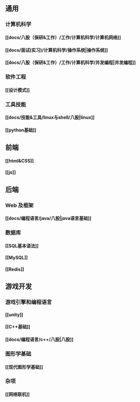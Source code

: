 ## 通用
### 计算机科学
#### [[docs/八股（保研&工作）/工作/计算机科学/计算机网络]]
#### [[docs/面试(实习)/计算机科学/操作系统|操作系统]]
#### [[docs/八股（保研&工作）/工作/计算机科学/并发编程|并发编程]]
### 软件工程
#### [[设计模式]]
### 工具技能
#### [[docs/技能&工具/linux与shell/八股|linux]]
#### [[python基础]]
## 前端
#### [[html&CSS]]
#### [[js]]
## 后端
### Web 及框架
#### [[docs/编程语言/java/八股|java语言基础]]
### 数据库
#### [[SQL基本语法]]
#### [[MySQL]]
#### [[Redis]]
## 游戏开发
### 游戏引擎和编程语言
#### [[unity]]
#### [[C++基础]]
#### [[docs/编程语言/c++/八股|八股]]
### 图形学基础
#### [[现代图形学基础]]
### 杂项
#### [[网络联机]]